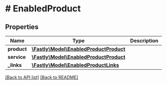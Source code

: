 # # EnabledProduct

## Properties

Name | Type | Description | Notes
------------ | ------------- | ------------- | -------------
**product** | [**\Fastly\Model\EnabledProductProduct**](EnabledProductProduct.md) |  | [optional] 
**service** | [**\Fastly\Model\EnabledProductProduct**](EnabledProductProduct.md) |  | [optional] 
**_links** | [**\Fastly\Model\EnabledProductLinks**](EnabledProductLinks.md) |  | [optional] 


[[Back to API list]](../../README.md#endpoints) [[Back to README]](../../README.md)
